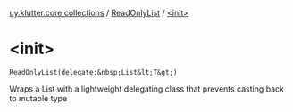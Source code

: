 [uy.klutter.core.collections](../index.md) / [ReadOnlyList](index.md) / [&lt;init&gt;](.)


# &lt;init&gt;
`ReadOnlyList(delegate:&nbsp;List&lt;T&gt;)`

Wraps a List with a lightweight delegating class that prevents casting back to mutable type


